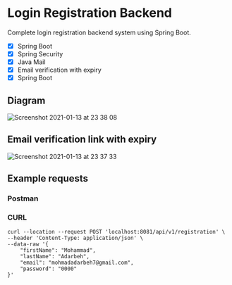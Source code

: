 # Login Registration Backend 

Complete login registration backend system using Spring Boot.


- [x] Spring Boot
- [x] Spring Security
- [x] Java Mail
- [x] Email verification with expiry
- [x] Spring Boot

## Diagram
![Screenshot 2021-01-13 at 23 38 08](https://user-images.githubusercontent.com/40702606/104789980-15581a00-578e-11eb-998d-30f2e6a9f461.png)

## Email verification link with expiry
![Screenshot 2021-01-13 at 23 37 33](https://user-images.githubusercontent.com/40702606/104789893-0c674880-578e-11eb-939a-2a1cd3a8dfd2.png)

## Example requests
### Postman

### CURL
```
curl --location --request POST 'localhost:8081/api/v1/registration' \
--header 'Content-Type: application/json' \
--data-raw '{
    "firstName": "Mohammad",
    "lastName": "Adarbeh",
    "email": "mohmadadarbeh7@gmail.com",
    "password": "0000"
}'
```
